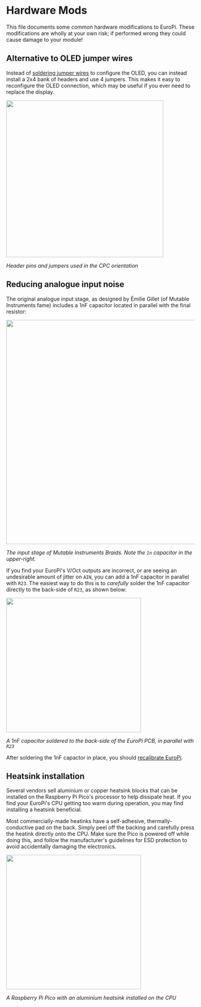# Hardware Mods

This file documents some common hardware modifications to EuroPi. These modifications are wholly
at your own risk; if performed wrong they could cause damage to your module!

## Alternative to OLED jumper wires

Instead of [soldering jumper wires](/hardware/EuroPi/build_guide.md#oled-configuration) to configure
the OLED, you can instead install a 2x4 bank of headers and use 4 jumpers. This makes it easy to
reconfigure the OLED connection, which may be useful if you ever need to replace the display.

<img src="https://github.com/user-attachments/assets/a308995c-de30-41ae-a7e0-2f714e3f8513" width="420">

_Header pins and jumpers used in the CPC orientation_

## Reducing analogue input noise

The original analogue input stage, as designed by Émilie Gillet (of Mutable Instruments fame) includes
a 1nF capacitor located in parallel with the final resistor:

<img src="https://github.com/user-attachments/assets/02dbf7f8-5e39-422a-82a9-104fbe0589e7" width="600">

_The input stage of Mutable Instruments Braids. Note the `1n` capacitor in the upper-right._

If you find your EuroPi's V/Oct outputs are incorrect, or are seeing an undesirable amount of jitter on
`AIN`, you can add a 1nF capacitor in parallel with `R23`. The easiest way to do this is to _carefully_
solder the 1nF capacitor directly to the back-side of `R23`, as shown below:

<img src="https://github.com/user-attachments/assets/2d7d6dcc-7dc1-433d-98c0-6ff8be978cc7" width="360">

_A 1nF capacitor soldered to the back-side of the EuroPi PCB, in parallel with `R23`_

After soldering the 1nF capactor in place, you should [recalibrate EuroPi](/software/firmware/tools/calibrate.md).

## Heatsink installation

Several vendors sell aluminium or copper heatsink blocks that can be installed on the Raspberry Pi Pico's processor
to help dissipate heat. If you find your EuroPi's CPU getting too warm during operation, you may find installing
a heatsink beneficial.

Most commercially-made heatinks have a self-adhesive, thermally-conductive pad on the back. Simply peel off the
backing and carefully press the heatink directly onto the CPU. Make sure the Pico is powered off while doing this,
and follow the manufacturer's guidelines for ESD protection to avoid accidentally damaging the electronics.


<img src="https://github.com/user-attachments/assets/09e3aa3e-d4bc-4956-9ea6-2e49a877a6ef" width="360">

_A Raspberry Pi Pico with an aluminium heatsink installed on the CPU_
